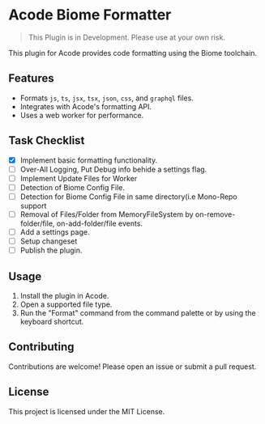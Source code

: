 # Acode Biome Formatter

> This Plugin is in Development. Please use at your own risk.

This plugin for Acode provides code formatting using the Biome toolchain.

## Features

-   Formats `js`, `ts`, `jsx`, `tsx`, `json`, `css`, and `graphql` files.
-   Integrates with Acode's formatting API.
-   Uses a web worker for performance.

## Task Checklist

-   [x] Implement basic formatting functionality.
- [ ] Over-All Logging, Put Debug info behide a settings flag.
- [ ] Implement Update Files for Worker
- [ ] Detection of Biome Config File.
- [ ] Detection for Biome Config File in same directory(i.e Mono-Repo support
- [ ] Removal of Files/Folder from MemoryFileSystem by on-remove-folder/file, on-add-folder/file events.
-   [ ] Add a settings page.
- [ ] Setup changeset
-   [ ] Publish the plugin.

## Usage

1.  Install the plugin in Acode.
2.  Open a supported file type.
3.  Run the "Format" command from the command palette or by using the keyboard shortcut.

## Contributing

Contributions are welcome! Please open an issue or submit a pull request.

## License

This project is licensed under the MIT License.
